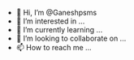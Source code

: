 - 👋 Hi, I’m @Ganeshpsms
- 👀 I’m interested in ...
- 🌱 I’m currently learning ...
- 💞️ I’m looking to collaborate on ...
- 📫 How to reach me ...

<!---
Ganeshpsms/Ganeshpsms is a ✨ special ✨ repository because its `README.md` (this file) appears on your GitHub profile.
You can click the Preview link to take a look at your changes.
--->
